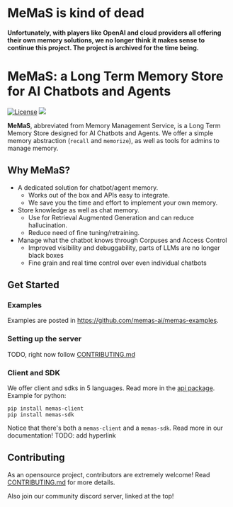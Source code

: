 # MeMaS is kind of dead
**Unfortunately, with players like OpenAI and cloud providers all offering their own memory solutions, we no longer think it makes sense to continue this project. The project is archived for the time being.**

# MeMaS: a Long Term Memory Store for AI Chatbots and Agents
[![License](https://img.shields.io/badge/License-Apache_2.0-blue.svg)](https://opensource.org/licenses/Apache-2.0)
[![](https://dcbadge.vercel.app/api/server/j2NvzK5qN7?compact=true&style=flat)](https://discord.gg/j2NvzK5qN7)

**MeMaS**, abbreviated from Memory Management Service, is a Long Term Memory Store designed for AI Chatbots and Agents. We offer a simple memory abstraction (`recall` and `memorize`), as well as tools for admins to manage memory.

## Why MeMaS?
- A dedicated solution for chatbot/agent memory. 
    - Works out of the box and APIs easy to integrate.
    - We save you the time and effort to implement your own memory.
- Store knowledge as well as chat memory. 
    - Use for Retrieval Augmented Generation and can reduce hallucination.
    - Reduce need of fine tuning/retraining.
- Manage what the chatbot knows through Corpuses and Access Control
    - Improved visibility and debuggability, parts of LLMs are no longer black boxes
    - Fine grain and real time control over even individual chatbots

## Get Started
### Examples
Examples are posted in https://github.com/memas-ai/memas-examples.

### Setting up the server
TODO, right now follow [CONTRIBUTING.md](CONTRIBUTING.md)
### Client and SDK
We offer client and sdks in 5 languages. Read more in the [api package](https://github.com/memas-ai/MeMaS-api). Example for python:
```
pip install memas-client
pip install memas-sdk
```
Notice that there's both a `memas-client` and a `memas-sdk`. Read more in our documentation! TODO: add hyperlink 

## Contributing
As an opensource project, contributors are extremely welcome! Read [CONTRIBUTING.md](CONTRIBUTING.md) for more details. 

Also join our community discord server, linked at the top!
